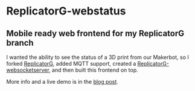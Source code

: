 # ReplicatorG-webstatus
## Mobile ready web frontend for my ReplicatorG branch

I wanted the ability to see the status of a 3D print from our Makerbot, so I forked <a href="https://github.com/justinribeiro/ReplicatorG">ReplicatorG</a>, added MQTT support, created a <a href="https://github.com/justinribeiro/ReplicatorG-websocketserver">ReplicatorG-websocketserver</a>, and then built this frontend on top.

More info and a live demo is in the <a href="http://justinribeiro.com/chronicle/2012/09/05/getting-makerbot-status-on-the-web-with-mqtt-pywebsocket-eclipse-paho-and-html-5-web-sockets/">blog post</a>.